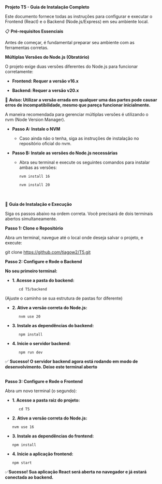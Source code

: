 **Projeto T5 - Guia de Instalação Completo**

Este documento fornece todas as instruções para configurar e executar o Frontend (React) e o Backend (Node.js/Express) em seu ambiente local.

📋 **Pré-requisitos Essenciais**

Antes de começar, é fundamental preparar seu ambiente com as ferramentas corretas.

**Múltiplas Versões do Node.js (Obratório)**
   
O projeto exige duas versões diferentes do Node.js para funcionar corretamente:

* **Frontend: Requer a versão v16.x**

* **Backend: Requer a versão v20.x**

🔴 **Aviso: Utilizar a versão errada em qualquer uma das partes pode causar erros de incompatibilidade, mesmo que pareça funcionar inicialmente.**

A maneira recomendada para gerenciar múltiplas versões é utilizando o nvm (Node Version Manager).

* **Passo A: Instale o NVM**

  * Caso ainda não o tenha, siga as instruções de instalação no repositório oficial do nvm.

* **Passo B: Instale as versões do Node.js necessárias**

  * Abra seu terminal e execute os seguintes comandos para instalar ambas as versões:

        nvm install 16

        nvm install 20
<br></br>
🚀 **Guia de Instalação e Execução**

Siga os passos abaixo na ordem correta. Você precisará de dois terminais abertos simultaneamente.

**Passo 1: Clone o Repositório**

Abra um terminal, navegue até o local onde deseja salvar o projeto, e execute:

git clone https://github.com/tiagow2/T5.git

**Passo 2: Configure e Rode o Backend**

**No seu primeiro terminal:**

* **1. Acesse a pasta do backend:**

         cd T5/backend 

(Ajuste o caminho se sua estrutura de pastas for diferente)

* **2. Ative a versão correta do Node.js:**

         nvm use 20

* **3. Instale as dependências do backend:**

         npm install

* **4. Inicie o servidor backend:**

         npm run dev

✅ **Sucesso! O servidor backend agora está rodando em modo de desenvolvimento. Deixe este terminal aberto**
<br></br>

**Passo 3: Configure e Rode o Frontend**

Abra um novo terminal (o segundo):

* **1. Acesse a pasta raiz do projeto:**

         cd T5

* **2. Ative a versão correta do Node.js:**

      nvm use 16

* **3. Instale as dependências do frontend:**

      npm install

* **4. Inicie a aplicação frontend:**

      npm start

✅**Sucesso! Sua aplicação React será aberta no navegador e já estará conectada ao backend.**
